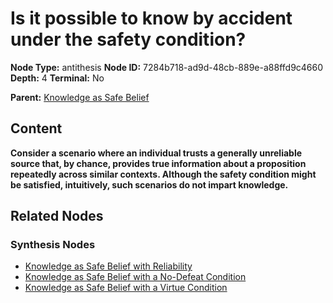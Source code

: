 # Is it possible to know by accident under the safety condition?

**Node Type:** antithesis
**Node ID:** 7284b718-ad9d-48cb-889e-a88ffd9c4660
**Depth:** 4
**Terminal:** No

**Parent:** [Knowledge as Safe Belief](knowledge-as-safe-belief-synthesis-af0a37e1-1d76-4b17-b662-0d69eb78ee4a.md)

## Content

**Consider a scenario where an individual trusts a generally unreliable source that, by chance, provides true information about a proposition repeatedly across similar contexts. Although the safety condition might be satisfied, intuitively, such scenarios do not impart knowledge.**

## Related Nodes

### Synthesis Nodes

- [Knowledge as Safe Belief with Reliability](knowledge-as-safe-belief-with-reliability-synthesis-775cf6af-0e5e-4756-8f13-a4b1db542ee7.md)
- [Knowledge as Safe Belief with a No-Defeat Condition](knowledge-as-safe-belief-with-a-no-defeat-condition-synthesis-d6ebabdc-deee-47d7-b0c1-e3d5968acee7.md)
- [Knowledge as Safe Belief with a Virtue Condition](knowledge-as-safe-belief-with-a-virtue-condition-synthesis-b789575e-4925-402e-b5f2-8679ff8a542d.md)
